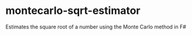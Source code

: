 # montecarlo-sqrt-estimator
Estimates the square root of a number using the Monte Carlo method in F#
